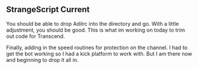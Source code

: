 ## StrangeScript Current

You should be able to drop AdiIrc into the directory and go. With a little adjustment, you should be good. This is what im working on today to trim out code for Transcend.

Finally, adding in the speed routines for protection on the channel. I had to get the bot working so I had a kick platform to work with. But I am there now and beginning to drop it all in.
